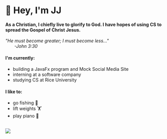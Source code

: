 # 👋 Hey, I'm JJ

**As a Christian, I chiefly live to glorify to God. I have hopes of using CS to spread the Gospel of Christ Jesus.**
<br>
<br>
_"He must become greater; I must become less..."_
<br>
_&emsp;&emsp;-John 3:30_
<br>


#### I'm currently:
- building a JavaFx program and Mock Social Media Site
- interning at a software company
- studying CS at Rice University

#### I like to:
- go fishing 🎣
- lift weights 🏋️
- play piano 🎹

<br>
<a target="_blank" href="https://www.linkedin.com/in/jonathanjang24/"><img src="https://img.shields.io/badge/LinkedIn-0077B5?style=for-the-badge&logo=linkedin&logoColor=white"/></a>

<!---
JonathanJang24/JonathanJang24 is a ✨ special ✨ repository because its `README.md` (this file) appears on your GitHub profile.
You can click the Preview link to take a look at your changes.
--->
